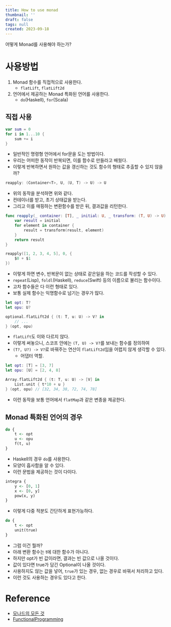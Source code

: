 ```yaml
---
title: How to use monad
thumbnail: ''
draft: false
tags: null
created: 2023-09-18
---
```


어떻게 Monad를 사용해야 하는가?

# 사용방법

1. Monad 함수를 직접적으로 사용한다.
   * `flatLift`, `flatLift2d`
1. 언어에서 제공하는 Monad 특화된 언어를 사용한다.
   * `do`(Haskell), `for`(Scala)

## 직접 사용

````swift
var sum = 0
for i in 1...10 {
    sum += i
}
````

* 일반적인 명령형 언어에서 for문을 도는 방법이다.
* 우리는 어떠한 동작이 반복되면, 이를 함수로 만들라고 배웠다.
* 이렇게 반복하면서 원하는 값을 갱신하는 것도 함수의 형태로 추출할 수 있지 않을까?

````swift
reapply: (Container<T>, U, (U, T) -> U) -> U
````

* 위의 동작을 분석하면 위와 같다.
* 컨테이너를 받고, 초기 상태값을 받는다.
* 그리고 이를 매핑하는 변환함수를 받은 뒤, 결과값을 리턴한다.

````swift
func reapply(_ container: [T], _ initial: U, _ transform: (T, U) -> U) -> U {
    var result = initial
    for element in container {
        result = transform(result, element)
    }
    return result
}

reapply([1, 2, 3, 4, 5], 0, {
    $0 + $1
})
````

* 이렇게 하면 변수, 반복문이 없는 상태로 같은일을 하는 코드를 작성할 수 있다.
* `repeat`(Lisp), `foldl`(Haskell), `reduce`(Swift) 등의 이름으로 불리는 함수이다.
* 고차 함수들은 다 이런 형태로 있다.
* 보통 실제 함수는 익명함수로 넘기는 경우가 많다.

````swift
let opt: T?
let opu: U?

optional.flatLift2d { (t: T, u: U) -> V? in
    // ...
} (opt, opu)
````

* `flatLift`도 이와 다르지 않다. 
* 이렇게 써놓으니, 스코프 안에는 `(T, U) -> V?`를 보내는 함수를 정의하여
* `(T?, U?) -> V?`로 바꿔주는 연산이 `flatLift2d`임을 어렵지 않게 생각할 수 있다.
  * 어댑터 역할.

````swift
let opt: [T] = [3, 7]
let opu: [U] = [2, 4, 8]

Array.flatLift2d { (t: T, u: U) -> [V] in
    List.unit { t*10 + u }
} (opt, opu) // [32, 34, 38, 72, 74, 78]
````

* 이런 동작을 보통 언어에서 `flatMap`과 같은 변종을 제공한다.

## Monad 특화된 언어의 경우

````haskell
do {
    t <- opt
    u <- opu
    f(t, u)
}
````

* Haskell의 경우 `do`를 사용한다.
* 모양이 흡사함을 알 수 있다.
* 이런 문법을 제공하는 것이 다이다.

````haskell
integra {
    y <- [0, 1]
    x <- [0, y]
    pow(x, y)
}
````

* 이렇게 다중 적분도 간단하게 표현가능하다.

````haskell
do {
    t <- opt
    unit(true)
}
````

* 그럼 이건 뭘까?
* 아래 변환 함수는 t에 대한 함수가 아니다.
* 하지만 opt가 빈 값이라면, 결과는 빈 값으로 나올 것이다.
* 값이 있다면 true가 담긴 Optional이 나올 것이다.
* 사용하지도 않는 값을 넣어, `true`가 있는 경우, 없는 경우로 바꿔서 처리하고 있다.
* 이런 것도 사용하는 경우도 있다고 한다.

# Reference

* [모나드의 모든 것](https://www.youtube.com/@antel588)
* [FunctionalProgramming](https://github.com/wansook0316/FunctionalProgramming)
